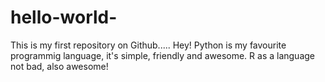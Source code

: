 # hello-world-
This is my first repository on Github.....
Hey!
Python is my favourite programmig language, it's simple, friendly and awesome.
R as a language not bad, also awesome!
